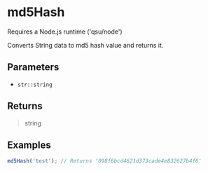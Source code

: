 # md5Hash <Badge type="tip" text="JavaScript" /><Badge type="info" text="Dart" />

<span class="node-required">Requires a Node.js runtime ('qsu/node')</span>

Converts String data to md5 hash value and returns it.

## Parameters

- `str::string`

## Returns

> string

## Examples

```javascript
md5Hash('test'); // Returns '098f6bcd4621d373cade4e832627b4f6'
```
